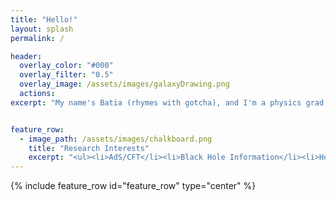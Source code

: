 ```yaml
---
title: "Hello!"
layout: splash
permalink: /

header:
  overlay_color: "#000"
  overlay_filter: "0.5"
  overlay_image: /assets/images/galaxyDrawing.png
  actions:
excerpt: "My name's Batia (rhymes with gotcha), and I'm a physics grad student. Please enjoy my website!"


feature_row:
  - image_path: /assets/images/chalkboard.png
    title: "Research Interests"
    excerpt: "<ul><li>AdS/CFT</li><li>Black Hole Information</li><li>Holography</li><li>Quantum Information</li></ul>"
---
```


{% include feature_row id="feature_row" type="center" %}
